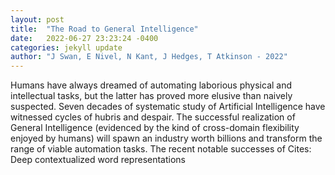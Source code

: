 ```yaml
---
layout: post
title:  "The Road to General Intelligence"
date:   2022-06-27 23:23:24 -0400
categories: jekyll update
author: "J Swan, E Nivel, N Kant, J Hedges, T Atkinson - 2022"
---
```

Humans have always dreamed of automating laborious physical and intellectual tasks, but the latter has proved more elusive than naively suspected. Seven decades of systematic study of Artificial Intelligence have witnessed cycles of hubris and despair. The successful realization of General Intelligence (evidenced by the kind of cross-domain flexibility enjoyed by humans) will spawn an industry worth billions and transform the range of viable automation tasks. The recent notable successes of  Cites: Deep contextualized word representations
